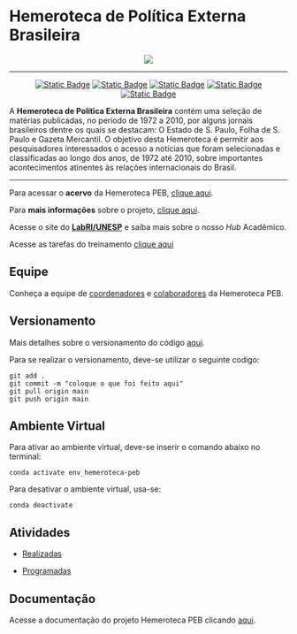 # Hemeroteca de Política Externa Brasileira

<div align="center">
<img src="https://labriunesp.org/img/hemeroteca-peb/hemeroteca-logo.svg" />

</div>

-----

<div align="center">

[![Static Badge](https://img.shields.io/badge/hemerotecapeb-apresenta%C3%A7%C3%A3o-%2303223f)](https://labriunesp.org/docs/projetos/dados/hemeroteca-peb/info) [![Static Badge](https://img.shields.io/badge/hemerotecapeb-equipe-%2303223f)](https://labriunesp.org/docs/projetos/dados/hemeroteca-peb/equipe) [![Static Badge](https://img.shields.io/badge/hemerotecapeb-atividades-%2303223f)](https://labriunesp.org/docs/projetos/dados/hemeroteca-peb/atividades) [![Static Badge](https://img.shields.io/badge/hemerotecapeb-documenta%C3%A7%C3%A3o-%2303223f)](https://labriunesp.org/docs/projetos/dados/hemeroteca-peb/infos/projetos/dados/hemeroteca-peb/infos/intro) [![Static Badge](https://img.shields.io/badge/hemerotecapeb-citar-%2303223f)](https://labriunesp.org/docs/projetos/dados/hemeroteca-peb/projetos/dados/hemeroteca-peb/citar)

</div>

A **Hemeroteca de Política Externa Brasileira** contém uma seleção de matérias publicadas, no período de 1972 a 2010, por alguns jornais brasileiros dentre os quais se destacam: O Estado de S. Paulo, Folha de S. Paulo e Gazeta Mercantil. O objetivo desta Hemeroteca é permitir aos pesquisadores interessados o acesso a notícias que foram selecionadas e classificadas ao longo dos anos, de 1972 até 2010, sobre importantes acontecimentos atinentes às relações internacionais do Brasil.

-----

Para acessar o **acervo** da Hemeroteca PEB, [clique aqui](https://hemerotecapeb.lantri.org/recoll/).

Para **mais informações** sobre o projeto, [clique aqui](https://labriunesp.org/docs/projetos/dados/hemeroteca-peb/info).

Acesse o site do **[LabRI/UNESP](https://labriunesp.org/)** e saiba mais sobre o nosso *Hub* Acadêmico.

Acesse as tarefas do treinamento [clique aqui](https://gitlab.com/unesp-labri/projeto/hemeroteca-peb/-/boards?label_name[]=treinamento&label_name[]=turma-01)

## Equipe

Conheça a equipe de [coordenadores](https://labriunesp.org/docs/projetos/dados/hemeroteca-peb/equipe#coordernadores-do-projeto) e 
[colaboradores](https://labriunesp.org/docs/projetos/dados/hemeroteca-peb/equipe#colaboradores-do-projeto) da Hemeroteca PEB.

## Versionamento

Mais detalhes sobre o versionamento do código [aqui](https://labriunesp.org/docs/projetos/ensino/ambiente/commit).


Para se realizar o versionamento, deve-se utilizar o seguinte codigo:
```
git add .
git commit -m "coloque o que foi feito aqui"
git pull origin main
git push origin main
```

## Ambiente Virtual

Para ativar ao ambiente virtual, deve-se inserir o comando abaixo no terminal:

```
conda activate env_hemeroteca-peb
```

Para desativar o ambiente virtual, usa-se:

```
conda deactivate
```

## Atividades

- [Realizadas](https://labriunesp.org/docs/projetos/dados/hemeroteca-peb/atividades#atividades-realizadas)

- [Programadas](https://labriunesp.org/docs/projetos/dados/hemeroteca-peb/atividades#próximas-atividades)

## Documentação

Acesse a documentação do projeto Hemeroteca PEB clicando [aqui](https://labriunesp.org/docs/projetos/dados/hemeroteca-peb/infos/intro).
